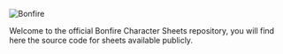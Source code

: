![Bonfire](https://bonfiretabletop.com/bonfire.svg)

Welcome to the official Bonfire Character Sheets repository, you will find here the source code for sheets available publicly.
